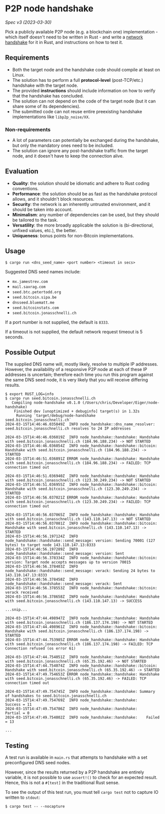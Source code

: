 # P2P node handshake

_Spec v3 (2023-03-30)_

Pick a publicly available P2P node (e.g. a blockchain one) implementation - which itself doesn't need to be written in Rust - and write a [network handshake](https://en.wikipedia.org/wiki/Handshaking) for it in Rust, and instructions on how to test it.

## Requirements

- Both the target node and the handshake code should compile at least on Linux.
- The solution has to perform a full **protocol-level** (post-TCP/etc.) handshake with the target node.
- The provided **instructions** should include information on how to verify that the handshake has concluded.
- The solution can not depend on the code of the target node (but it can share some of its dependencies).
- The submitted code can not reuse entire preexisting handshake implementations like `libp2p_noise/XX`.

### Non-requirements

- A lot of parameters can potentially be exchanged during the handshake, but only the mandatory ones need to be included.
- The solution can ignore any post-handshake traffic from the target node, and it doesn't have to keep the connection alive.

## Evaluation

- **Quality**: the solution should be idiomatic and adhere to Rust coding conventions.
- **Performance**: the solution should be as fast as the handshake protocol allows, and it shouldn't block resources.
- **Security**: the network is an inherently untrusted environment, and it should be taken into account.
- **Minimalism**: any number of dependencies can be used, but they should be tailored to the task.
- **Versatility**: the more broadly applicable the solution is (bi-directional, unfixed values, etc.), the better.
- **Uniqueness**: bonus points for non-Bitcoin implementations.

## Usage

```shell
$ cargo run <dns_seed_name> <port number> <timeout in secs>
```

Suggested DNS seed names include:

* `mx.jamestrev.com`
* `mail.saxrag.com`
* `seed.btc.petertodd.org`
* `seed.bitcoin.sipa.be`
* `dnsseed.bluematt.me`
* `seed.bitcoinstats.com`
* `seed.bitcoin.jonasschnelli.ch`

If a port number is not supplied, the default is `8333`.

If a timeout is not supplied, the default network request timeout is 5 seconds.

## Possible Output

The supplied DNS name will, mostly likely, resolve to multiple IP addresses.
However, the availability of a responsive P2P node at each of these IP addresses is uncertain; therefore each time you run this program against the same DNS seed node, it is very likely that you will receive differing results.

```shell
$ export RUST_LOG=info
$ cargo run seed.bitcoin.jonasschnelli.ch
   Compiling node-handshake v0.1.0 (/Users/chris/Developer/Eiger/node-handshake)
    Finished dev [unoptimized + debuginfo] target(s) in 1.32s
     Running `target/debug/node-handshake seed.bitcoin.jonasschnelli.ch`
2024-03-15T14:46:46.035849Z  INFO node_handshake::dns_name_resolver: seed.bitcoin.jonasschnelli.ch resolves to 24 IP addresses

2024-03-15T14:46:46.036019Z  INFO node_handshake::handshake: Handshake with seed.bitcoin.jonasschnelli.ch (184.96.188.234) -> NOT STARTED
2024-03-15T14:46:46.036054Z  INFO node_handshake::handshake::bitcoin: Handshake with seed.bitcoin.jonasschnelli.ch (184.96.188.234) -> STARTED
2024-03-15T14:46:51.036891Z ERROR node_handshake::handshake: Handshake with seed.bitcoin.jonasschnelli.ch (184.96.188.234) -> FAILED: TCP connection timed out

2024-03-15T14:46:51.036940Z  INFO node_handshake::handshake: Handshake with seed.bitcoin.jonasschnelli.ch (123.30.249.234) -> NOT STARTED
2024-03-15T14:46:51.036955Z  INFO node_handshake::handshake::bitcoin: Handshake with seed.bitcoin.jonasschnelli.ch (123.30.249.234) -> STARTED
2024-03-15T14:46:56.037021Z ERROR node_handshake::handshake: Handshake with seed.bitcoin.jonasschnelli.ch (123.30.249.234) -> FAILED: TCP connection timed out

2024-03-15T14:46:56.037065Z  INFO node_handshake::handshake: Handshake with seed.bitcoin.jonasschnelli.ch (143.110.147.13) -> NOT STARTED
2024-03-15T14:46:56.037081Z  INFO node_handshake::handshake::bitcoin: Handshake with seed.bitcoin.jonasschnelli.ch (143.110.147.13) -> STARTED
2024-03-15T14:46:56.197124Z  INFO node_handshake::handshake::send_message: version: Sending 70001 (127 bytes) to target node 143.110.147.13:8333
2024-03-15T14:46:56.197289Z  INFO node_handshake::handshake::send_message: version: Sent
2024-03-15T14:46:56.378334Z  INFO node_handshake::handshake::bitcoin: version: Target node accepts messages up to version 70015
2024-03-15T14:46:56.378403Z  INFO node_handshake::handshake::send_message: verack: Sending 24 bytes to 143.110.147.13:8333
2024-03-15T14:46:56.378458Z  INFO node_handshake::handshake::send_message: verack: Sent
2024-03-15T14:46:56.378553Z  INFO node_handshake::handshake::bitcoin: verack received
2024-03-15T14:46:56.378658Z  INFO node_handshake::handshake: Handshake with seed.bitcoin.jonasschnelli.ch (143.110.147.13) -> SUCCESS

...snip...

2024-03-15T14:47:44.498947Z  INFO node_handshake::handshake: Handshake with seed.bitcoin.jonasschnelli.ch (186.137.174.198) -> NOT STARTED
2024-03-15T14:47:44.498961Z  INFO node_handshake::handshake::bitcoin: Handshake with seed.bitcoin.jonasschnelli.ch (186.137.174.198) -> STARTED
2024-03-15T14:47:44.753985Z ERROR node_handshake::handshake: Handshake with seed.bitcoin.jonasschnelli.ch (186.137.174.198) -> FAILED: TCP Connection refused (os error 61)

2024-03-15T14:47:44.754051Z  INFO node_handshake::handshake: Handshake with seed.bitcoin.jonasschnelli.ch (65.35.192.46) -> NOT STARTED
2024-03-15T14:47:44.754074Z  INFO node_handshake::handshake::bitcoin: Handshake with seed.bitcoin.jonasschnelli.ch (65.35.192.46) -> STARTED
2024-03-15T14:47:49.754653Z ERROR node_handshake::handshake: Handshake with seed.bitcoin.jonasschnelli.ch (65.35.192.46) -> FAILED: TCP connection timed out

2024-03-15T14:47:49.754745Z  INFO node_handshake::handshake: Summary of handshakes to seed.bitcoin.jonasschnelli.ch
2024-03-15T14:47:49.754769Z  INFO node_handshake::handshake:    Success = 11
2024-03-15T14:47:49.754786Z  INFO node_handshake::handshake:    Partial = 0
2024-03-15T14:47:49.754802Z  INFO node_handshake::handshake:    Failed  = 13

...
```

## Testing

A test run is available in `main.rs` that attempts to handshake with a set preconfigured DNS seed nodes.

However, since the results returned by a P2P handshake are entirely variable, it is not possible to use `assert!()` to check for an expected result.
Hence, this is not a `#[test]` in the traditional Rust sense.

To see the output of this test run, you must tell `cargo test` not to capture IO written to `stdout`:

```shell
$ cargo test -- --nocapture
```
